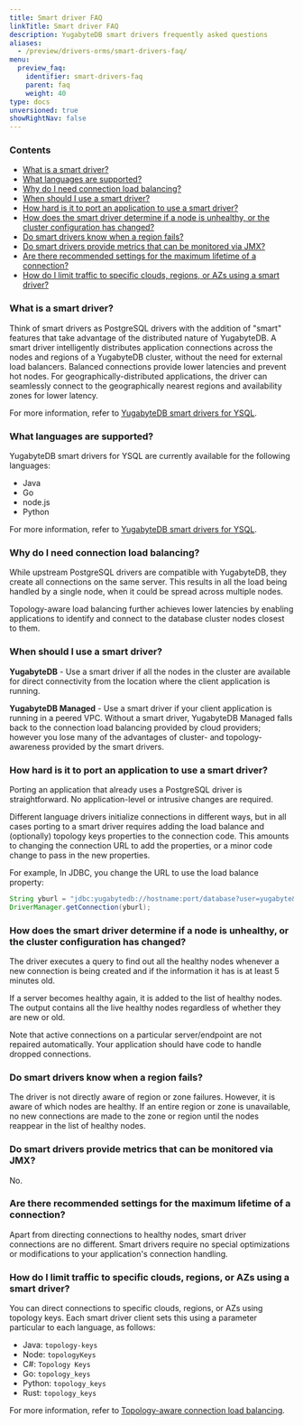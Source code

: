 ```yaml
---
title: Smart driver FAQ
linkTitle: Smart driver FAQ
description: YugabyteDB smart drivers frequently asked questions
aliases:
  - /preview/drivers-orms/smart-drivers-faq/
menu:
  preview_faq:
    identifier: smart-drivers-faq
    parent: faq
    weight: 40
type: docs
unversioned: true
showRightNav: false
---
```


### Contents

- [What is a smart driver?](#what-is-a-smart-driver)
- [What languages are supported?](#what-languages-are-supported)
- [Why do I need connection load balancing?](#why-do-i-need-connection-load-balancing)
- [When should I use a smart driver?](#when-should-i-use-a-smart-driver)
- [How hard is it to port an application to use a smart driver?](#how-hard-is-it-to-port-an-application-to-use-a-smart-driver)
- [How does the smart driver determine if a node is unhealthy, or the cluster configuration has changed?](#how-does-the-smart-driver-determine-if-a-node-is-unhealthy-or-the-cluster-configuration-has-changed)
- [Do smart drivers know when a region fails?](#do-smart-drivers-know-when-a-region-fails)
- [Do smart drivers provide metrics that can be monitored via JMX?](#do-smart-drivers-provide-metrics-that-can-be-monitored-via-jmx)
- [Are there recommended settings for the maximum lifetime of a connection?](#are-there-recommended-settings-for-the-maximum-lifetime-of-a-connection)
- [How do I limit traffic to specific clouds, regions, or AZs using a smart driver?](#how-do-i-limit-traffic-to-specific-clouds-regions-or-azs-using-a-smart-driver)

### What is a smart driver?

Think of smart drivers as PostgreSQL drivers with the addition of "smart" features that take advantage of the distributed nature of YugabyteDB. A smart driver intelligently distributes application connections across the nodes and regions of a YugabyteDB cluster, without the need for external load balancers. Balanced connections provide lower latencies and prevent hot nodes. For geographically-distributed applications, the driver can seamlessly connect to the geographically nearest regions and availability zones for lower latency.

For more information, refer to [YugabyteDB smart drivers for YSQL](../../drivers-orms/smart-drivers/).

### What languages are supported?

YugabyteDB smart drivers for YSQL are currently available for the following languages:

- Java
- Go
- node.js
- Python

For more information, refer to [YugabyteDB smart drivers for YSQL](../../drivers-orms/smart-drivers/).

### Why do I need connection load balancing?

While upstream PostgreSQL drivers are compatible with YugabyteDB, they create all connections on the same server. This results in all the load being handled by a single node, when it could be spread across multiple nodes.

Topology-aware load balancing further achieves lower latencies by enabling applications to identify and connect to the database cluster nodes closest to them.

### When should I use a smart driver?

**YugabyteDB** - Use a smart driver if all the nodes in the cluster are available for direct connectivity from the location where the client application is running.

**YugabyteDB Managed** - Use a smart driver if your client application is running in a peered VPC. Without a smart driver, YugabyteDB Managed falls back to the connection load balancing provided by cloud providers; however you lose many of the advantages of cluster- and topology-awareness provided by the smart drivers.

### How hard is it to port an application to use a smart driver?

Porting an application that already uses a PostgreSQL driver is straightforward. No application-level or intrusive changes are required.

Different language drivers initialize connections in different ways, but in all cases porting to a smart driver requires adding the load balance and (optionally) topology keys properties to the connection code. This amounts to changing the connection URL to add the properties, or a minor code change to pass in the new properties.

For example, In JDBC, you change the URL to use the load balance property:

```java
String yburl = "jdbc:yugabytedb://hostname:port/database?user=yugabyte&password=yugabyte&load-balance=true";
DriverManager.getConnection(yburl);
```

### How does the smart driver determine if a node is unhealthy, or the cluster configuration has changed?

The driver executes a query to find out all the healthy nodes whenever a new connection is being created and if the information it has is at least 5 minutes old.

If a server becomes healthy again, it is added to the list of healthy nodes. The output contains all the live healthy nodes regardless of whether they are new or old.

Note that active connections on a particular server/endpoint are not repaired automatically. Your application should have code to handle dropped connections.

### Do smart drivers know when a region fails?

The driver is not directly aware of region or zone failures. However, it is aware of which nodes are healthy. If an entire region or zone is unavailable, no new connections are made to the zone or region until the nodes reappear in the list of healthy nodes.

### Do smart drivers provide metrics that can be monitored via JMX?

No.

### Are there recommended settings for the maximum lifetime of a connection?

Apart from directing connections to healthy nodes, smart driver connections are no different. Smart drivers require no special optimizations or modifications to your application's connection handling.

### How do I limit traffic to specific clouds, regions, or AZs using a smart driver?

You can direct connections to specific clouds, regions, or AZs using topology keys. Each smart driver client sets this using a parameter particular to each language, as follows:

- Java: `topology-keys`
- Node: `topologyKeys`
- C#: `Topology Keys`
- Go: `topology_keys`
- Python: `topology_keys`
- Rust: `topology_keys`

For more information, refer to [Topology-aware connection load balancing](../../drivers-orms/smart-drivers/#topology-aware-connection-load-balancing). 
